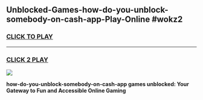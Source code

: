 
## Unblocked-Games-how-do-you-unblock-somebody-on-cash-app-Play-Online #wokz2
<h3>
<a href="https://news.freeplayer.one?title=how-do-you-unblock-somebody-on-cash-app&ref=3">CLICK TO PLAY</a></h3>
<hr>

<h3>
<a href="https://news.freeplayer.one?title=how-do-you-unblock-somebody-on-cash-app&ref=3">CLICK 2 PLAY</a>
  
</h3>

<a href="https://news.freeplayer.one?title=how-do-you-unblock-somebody-on-cash-app&ref=3"><img src="https://clearcache.store/games.png"></a>


**how-do-you-unblock-somebody-on-cash-app games unblocked: Your Gateway to Fun and Accessible Online Gaming**
